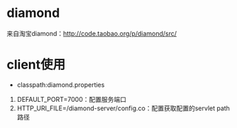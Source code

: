 diamond
=======

来自淘宝diamond：http://code.taobao.org/p/diamond/src/

client使用
==

* classpath:diamond.properties
 1. DEFAULT_PORT=7000：配置服务端口
 1. HTTP_URI_FILE=/diamond-server/config.co：配置获取配置的servlet path路径
